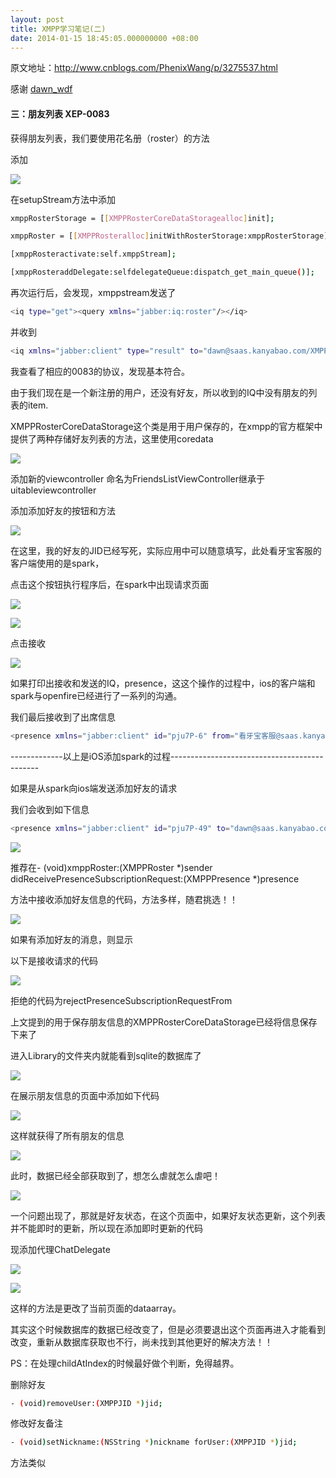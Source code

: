 ```yaml
---
layout: post
title: XMPP学习笔记(二)
date: 2014-01-15 18:45:05.000000000 +08:00
---
```


原文地址：http://www.cnblogs.com/PhenixWang/p/3275537.html

感谢 [dawn_wdf](http://www.cnblogs.com/PhenixWang/)


#### 三：朋友列表  XEP-0083

 获得朋友列表，我们要使用花名册（roster）的方法

添加

![](/assets/images/2014/20140115_1/1.png)

在setupStream方法中添加

```bash
xmppRosterStorage = [[XMPPRosterCoreDataStoragealloc]init];

xmppRoster = [[XMPPRosteralloc]initWithRosterStorage:xmppRosterStorage];

[xmppRosteractivate:self.xmppStream];

[xmppRosteraddDelegate:selfdelegateQueue:dispatch_get_main_queue()];
```

再次运行后，会发现，xmppstream发送了

```bash
<iq type="get"><query xmlns="jabber:iq:roster"/></iq>
```

并收到

```bash
<iq xmlns="jabber:client" type="result" to="dawn@saas.kanyabao.com/XMPPIOS"><query xmlns="jabber:iq:roster"/></iq>
```

我查看了相应的0083的协议，发现基本符合。

由于我们现在是一个新注册的用户，还没有好友，所以收到的IQ中没有朋友的列表的item.

XMPPRosterCoreDataStorage这个类是用于用户保存的，在xmpp的官方框架中提供了两种存储好友列表的方法，这里使用coredata

![](/assets/images/2014/20140115_1/2.png)

添加新的viewcontroller 命名为FriendsListViewController继承于uitableviewcontroller

添加添加好友的按钮和方法

![](/assets/images/2014/20140115_1/3.png)

在这里，我的好友的JID已经写死，实际应用中可以随意填写，此处看牙宝客服的客户端使用的是spark，

点击这个按钮执行程序后，在spark中出现请求页面

![](/assets/images/2014/20140115_1/4.png)

![](/assets/images/2014/20140115_1/5.png)

点击接收

![](/assets/images/2014/20140115_1/6.png)

如果打印出接收和发送的IQ，presence，这这个操作的过程中，ios的客户端和spark与openfire已经进行了一系列的沟通。

我们最后接收到了出席信息

```bash
<presence xmlns="jabber:client" id="pju7P-6" from="看牙宝客服@saas.kanyabao.com/Spark 2.6.3" to="dawn@saas.kanyabao.com/XMPPIOS"><status>在线</status><priority>1</priority></presence>
```

-------------以上是iOS添加spark的过程---------------------------------------------

如果是从spark向ios端发送添加好友的请求

我们会收到如下信息

```bash
<presence xmlns="jabber:client" id="pju7P-49" to="dawn@saas.kanyabao.com" type="subscribe" from="&#x770B;&#x7259;&#x5B9D;&#x5BA2;&#x670D;@saas.kanyabao.com"/>
```

![](/assets/images/2014/20140115_1/7.png)

推荐在- (void)xmppRoster:(XMPPRoster *)sender didReceivePresenceSubscriptionRequest:(XMPPPresence *)presence

方法中接收添加好友信息的代码，方法多样，随君挑选！！

![](/assets/images/2014/20140115_1/8.png)

如果有添加好友的消息，则显示

 
以下是接收请求的代码

![](/assets/images/2014/20140115_1/9.png)

拒绝的代码为rejectPresenceSubscriptionRequestFrom

上文提到的用于保存朋友信息的XMPPRosterCoreDataStorage已经将信息保存下来了

进入Library的文件夹内就能看到sqlite的数据库了

![](/assets/images/2014/20140115_1/10.png)

在展示朋友信息的页面中添加如下代码

![](/assets/images/2014/20140115_1/11.png)

这样就获得了所有朋友的信息

![](/assets/images/2014/20140115_1/12.png)

此时，数据已经全部获取到了，想怎么虐就怎么虐吧！

![](/assets/images/2014/20140115_1/13.png)

一个问题出现了，那就是好友状态，在这个页面中，如果好友状态更新，这个列表并不能即时的更新，所以现在添加即时更新的代码

现添加代理ChatDelegate

![](/assets/images/2014/20140115_1/14.png)

![](/assets/images/2014/20140115_1/15.png)

这样的方法是更改了当前页面的dataarray。

其实这个时候数据库的数据已经改变了，但是必须要退出这个页面再进入才能看到改变，重新从数据库获取也不行，尚未找到其他更好的解决方法！！

PS：在处理childAtIndex的时候最好做个判断，免得越界。


删除好友

```bash
- (void)removeUser:(XMPPJID *)jid;
```

修改好友备注

```bash
- (void)setNickname:(NSString *)nickname forUser:(XMPPJID *)jid;
```

方法类似

